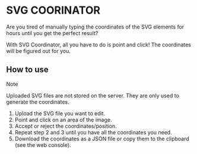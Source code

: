 # SVG COORINATOR

Are you tired of manually typing the coordinates of the SVG elements for hours until you get the perfect result?

With SVG Coordinator, all you have to do is point and click! The coordinates will be figured out for you.

## How to use

> [!NOTE]
> Uploaded SVG files are not stored on the server. They are only used to generate the coordinates.

1. Upload the SVG file you want to edit.
2. Point and click on an area of the image.
3. Accept or reject the coordinates/position.
4. Repeat step 2 and 3 until you have all the coordinates you need.
5. Download the coordinates as a JSON file or copy them to the clipboard (see the web console).
